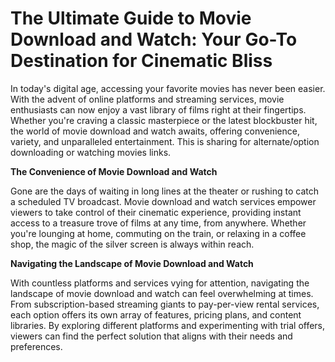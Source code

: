 # The Ultimate Guide to Movie Download and Watch: Your Go-To Destination for Cinematic Bliss

In today's digital age, accessing your favorite movies has never been easier.
With the advent of online platforms and streaming services, movie enthusiasts can now enjoy a vast library of films right at their fingertips.
Whether you're craving a classic masterpiece or the latest blockbuster hit, the world of movie download and watch awaits, offering convenience, variety, and unparalleled entertainment.
This is sharing for alternate/option downloading or watching movies links.

**The Convenience of Movie Download and Watch**

Gone are the days of waiting in long lines at the theater or rushing to catch a scheduled TV broadcast.
Movie download and watch services empower viewers to take control of their cinematic experience, providing instant access to a treasure trove of films at any time, from anywhere.
Whether you're lounging at home, commuting on the train, or relaxing in a coffee shop, the magic of the silver screen is always within reach.

**Navigating the Landscape of Movie Download and Watch**

With countless platforms and services vying for attention, navigating the landscape of movie download and watch can feel overwhelming at times. From subscription-based streaming giants to pay-per-view rental services, each option offers its own array of features, pricing plans, and content libraries. By exploring different platforms and experimenting with trial offers, viewers can find the perfect solution that aligns with their needs and preferences.
